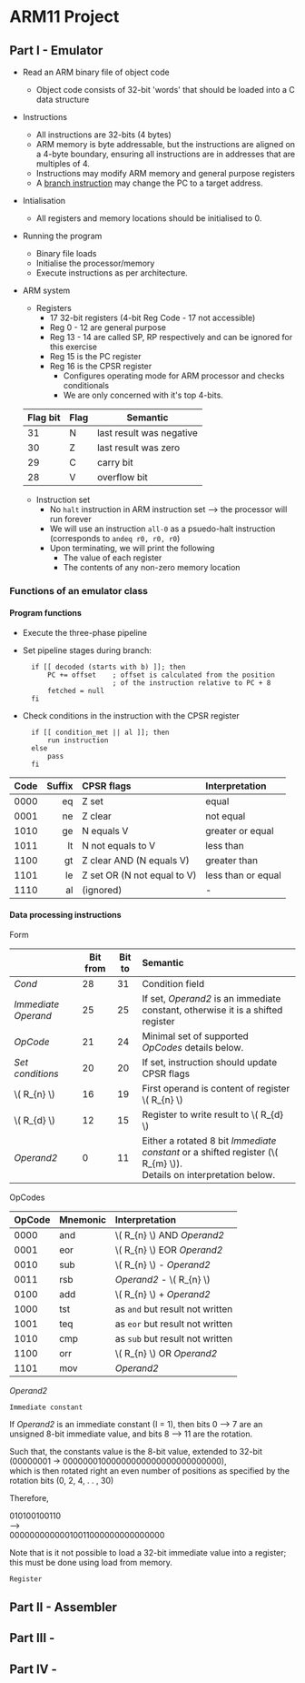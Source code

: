 # ARM11 Project

## Part I - Emulator

- Read an ARM binary file of object code
	- Object code consists of 32-bit 'words' that should be loaded into a C data structure
- Instructions
	- All instructions are 32-bits (4 bytes)
	- ARM memory is byte addressable, but the instructions are aligned on a 4-byte boundary, ensuring all instructions are in addresses that are multiples of 4.
	- Instructions may modify ARM memory and general purpose registers
	- A [branch instruction](http://www.johnloomis.org/NiosII/isa/isa4.html) may change the PC to a target address.
- Intialisation
	- All registers and memory locations should be initialised to 0.
- Running the program
	- Binary file loads
	- Initialise the processor/memory
	- Execute instructions as per architecture.
- ARM system
	- Registers
		- 17 32-bit registers (4-bit Reg Code - 17 not accessible)
		- Reg 0 - 12 are general purpose
		- Reg 13 - 14 are called SP, RP respectively and can be ignored for this exercise
		- Reg 15 is the PC register
		- Reg 16 is the CPSR register
			- Configures operating mode for ARM processor and checks conditionals
			- We are only concerned with it's top 4-bits. 
	
	| Flag bit | Flag | Semantic |
	| :-- | :-- | --- |
	| 31 | N | last result was negative |
	| 30 | Z | last result was zero |
	| 29 | C | carry bit |
	| 28 | V | overflow bit |
	
	- Instruction set
		- No `halt` instruction in ARM instruction set --> the processor will run forever
		- We will use an instruction `all-0` as a psuedo-halt instruction (corresponds to `andeq r0, r0, r0`)
		- Upon terminating, we will print the following
			- The value of each register
			- The contents of any non-zero memory location

### Functions of an emulator class

#### Program functions

- Execute the three-phase pipeline
- Set pipeline stages during branch: 

		if [[ decoded (starts with b) ]]; then 
			PC += offset 	; offset is calculated from the position 
							; of the instruction relative to PC + 8
			fetched = null 
		fi

- Check conditions in the instruction with the CPSR register

		if [[ condition_met || al ]]; then
			run instruction
		else
			pass
		fi

| Code | Suffix | CPSR flags | Interpretation |
| --- | --: | :-- | :-- |
| 0000 | eq | Z set | equal |
| 0001 | ne | Z clear | not equal |
| 1010 | ge | N equals V | greater or equal |
| 1011 | lt | N not equals to V | less than |
| 1100 | gt | Z clear AND (N equals V) | greater than |
| 1101 | le | Z set OR (N not equal to V) | less than or equal |
| 1110 | al | (ignored) | - |

#### Data processing instructions

Form

| | Bit from | Bit to | Semantic |
| :-- | --- | --- | :-- |
| *Cond* | 28 | 31 | Condition field |
| *Immediate Operand* | 25 | 25 | If set, *Operand2* is an immediate constant, otherwise it is a shifted register |
| *OpCode* | 21 | 24 | Minimal set of supported *OpCodes* details below. |
| *Set conditions* | 20 | 20 | If set, instruction should update CPSR flags |
| \\( R_{n} \\) | 16 | 19 | First operand is content of register \\( R_{n} \\) |
| \\( R_{d} \\) | 12 | 15 | Register to write result to \\( R_{d} \\) |
| *Operand2* | 0 | 11 | Either a rotated 8 bit *Immediate constant* or a shifted register (\\( R_{m} \\)). <br> Details on interpretation below. |

OpCodes

| OpCode | Mnemonic | Interpretation |
| --- | --- | :-- |
| 0000 | and | \\( R_{n} \\) AND *Operand2* |
| 0001 | eor | \\( R_{n} \\) EOR *Operand2* |
| 0010 | sub | \\( R_{n} \\) - *Operand2* |
| 0011 | rsb |  *Operand2* - \\( R_{n} \\) |
| 0100 | add | \\( R_{n} \\) + *Operand2* |
| 1000 | tst | as `and` but result not written |
| 1001 | teq | as `eor` but result not written |
| 1010 | cmp | as `sub` but result not written |
| 1100 | orr | \\( R_{n} \\) OR *Operand2* |
| 1101 | mov | *Operand2* |

*Operand2*

	Immediate constant

If *Operand2* is an immediate constant (I = 1), then bits 0 --> 7 are an unsigned 8-bit immediate value, and bits 8 --> 11 are the rotation.

Such that, the constants value is the 8-bit value, extended to 32-bit <br>(00000001 -> 00000001000000000000000000000000), <br> which is then rotated right an even number of positions as specified by the rotation bits (0, 2, 4, . . , 30)

Therefore, 

010100100110 <br> --> <br> 00000000000010011000000000000000

Note that is it not possible to load a 32-bit immediate value into a register; this must be done using load from memory.

	Register



## Part II - Assembler



## Part III -

## Part IV -	
